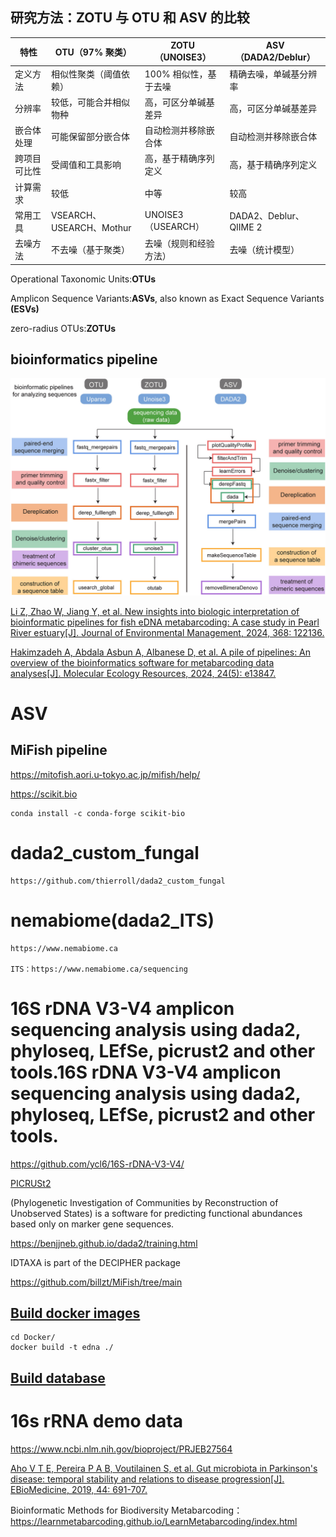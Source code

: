 ## 研究方法：ZOTU 与 OTU 和 ASV 的比较

|特性| 	OTU（97% 聚类）        | 	ZOTU（UNOISE3）    | 	ASV（DADA2/Deblur）     |
|-----|---------------------|-------------------|------------------------|
|定义方法| 	相似性聚类（阈值依赖）        | 	100% 相似性，基于去噪    |	精确去噪，单碱基分辨率|
|分辨率| 	较低，可能合并相似物种        | 	高，可区分单碱基差异       |	高，可区分单碱基差异|
|嵌合体处理| 	可能保留部分嵌合体	| 自动检测并移除嵌合体        |	自动检测并移除嵌合体|
|跨项目可比性| 		受阈值和工具影响          | 	高，基于精确序列定义       |	高，基于精确序列定义|
|计算需求|较低                   | 	中等               |	较高|
|常用工具| 		                 VSEARCH、USEARCH、Mothur| 	UNOISE3（USEARCH） |	DADA2、Deblur、QIIME 2|
|去噪方法| 		                  不去噪（基于聚类）	| 去噪（规则和经验方法）       |	去噪（统计模型）|

Operational Taxonomic Units:**OTUs**

Amplicon Sequence Variants:**ASVs**, also known as Exact Sequence Variants **(ESVs)**

zero-radius OTUs:**ZOTUs**

## bioinformatics pipeline

![bmc](./bioinfomatics/bioinformatics.jpg)

[Li Z, Zhao W, Jiang Y, et al. New insights into biologic interpretation of bioinformatic pipelines for fish eDNA metabarcoding: A case study in Pearl River estuary[J]. Journal of Environmental Management, 2024, 368: 122136.](https://www.sciencedirect.com/science/article/pii/S0301479724021224)

[Hakimzadeh A, Abdala Asbun A, Albanese D, et al. A pile of pipelines: An overview of the bioinformatics software for metabarcoding data analyses[J]. Molecular Ecology Resources, 2024, 24(5): e13847.](https://onlinelibrary.wiley.com/doi/abs/10.1111/1755-0998.13847)

# ASV

## MiFish pipeline

https://mitofish.aori.u-tokyo.ac.jp/mifish/help/

https://scikit.bio

    conda install -c conda-forge scikit-bio


# dada2_custom_fungal

    https://github.com/thierroll/dada2_custom_fungal

# nemabiome(dada2_ITS)

    https://www.nemabiome.ca

    ITS：https://www.nemabiome.ca/sequencing

# 16S rDNA V3-V4 amplicon sequencing analysis using dada2, phyloseq, LEfSe, picrust2 and other tools.16S rDNA V3-V4 amplicon sequencing analysis using dada2, phyloseq, LEfSe, picrust2 and other tools.

https://github.com/ycl6/16S-rDNA-V3-V4/

[PICRUSt2](https://huttenhower.sph.harvard.edu/picrust/) 

(Phylogenetic Investigation of Communities by Reconstruction of Unobserved States) is a software for predicting functional abundances based only on marker gene sequences.


https://benjjneb.github.io/dada2/training.html


IDTAXA is part of the DECIPHER package


https://github.com/billzt/MiFish/tree/main

## [Build docker images](./Docker)

    cd Docker/
    docker build -t edna ./

## [Build database](./ref/)

# 16s rRNA demo data

https://www.ncbi.nlm.nih.gov/bioproject/PRJEB27564

[Aho V T E, Pereira P A B, Voutilainen S, et al. Gut microbiota in Parkinson's disease: temporal stability and relations to disease progression[J]. EBioMedicine, 2019, 44: 691-707.](https://www.thelancet.com/journals/ebiom/article/PIIS2352-3964(19)30372-X/fulltext)


Bioinformatic Methods for Biodiversity Metabarcoding：https://learnmetabarcoding.github.io/LearnMetabarcoding/index.html